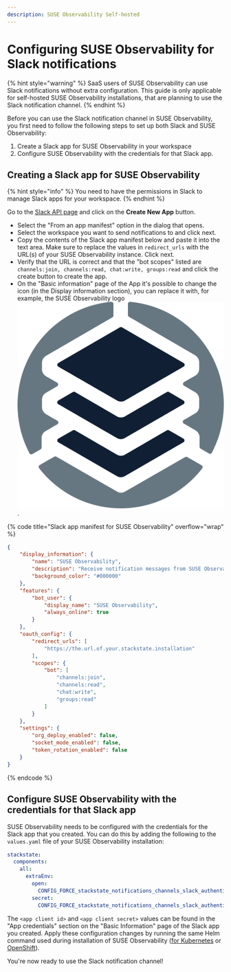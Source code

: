 ```yaml
---
description: SUSE Observability Self-hosted
---
```


# Configuring SUSE Observability for Slack notifications

{% hint style="warning" %}
SaaS users of SUSE Observability can use Slack notifications without extra configuration. This guide is only applicable for self-hosted SUSE Observability installations, that are planning to use the Slack notification channel.
{% endhint %}

Before you can use the Slack notification channel in SUSE Observability, you first need to follow the following steps to set up both Slack and SUSE Observability:

1. Create a Slack app for SUSE Observability in your workspace
2. Configure SUSE Observability with the credentials for that Slack app.

## Creating a Slack app for SUSE Observability

{% hint style="info" %}
You need to have the permissions in Slack to manage Slack apps for your workspace.
{% endhint %}

Go to the [Slack API page](https://api.slack.com/apps) and click on the **Create New App** button. 

* Select the "From an app manifest" option in the dialog that opens.
* Select the workspace you want to send notifications to and click next.
* Copy the contents of the Slack app manifest below and paste it into the text area. Make sure to replace the values in `redirect_urls` with the URL(s) of your SUSE Observability instance. Click next.
* Verify that the URL is correct and that the "bot scopes" listed are `channels:join, channels:read, chat:write, groups:read` and click the create button to create the app.
* On the "Basic information" page of the App it's possible to change the icon (in the Display information section), you can replace it with, for example, the SUSE Observability logo <img src="../../resources/logo/stackstate-logo.png" alt="SUSE Observability logo" data-size="line">.

{% code title="Slack app manifest for SUSE Observability" overflow="wrap" %}
```json
{
    "display_information": {
        "name": "SUSE Observability",
        "description": "Receive notification messages from SUSE Observability",
        "background_color": "#000000"
    },
    "features": {
        "bot_user": {
            "display_name": "SUSE Observability",
            "always_online": true
        }
    },
    "oauth_config": {
        "redirect_urls": [
            "https://the.url.of.your.stackstate.installation"
        ],
        "scopes": {
            "bot": [
                "channels:join",
                "channels:read",
                "chat:write",
                "groups:read"
            ]
        }
    },
    "settings": {
        "org_deploy_enabled": false,
        "socket_mode_enabled": false,
        "token_rotation_enabled": false
    }
}
```
{% endcode %}

## Configure SUSE Observability with the credentials for that Slack app

SUSE Observability needs to be configured with the credentials for the Slack app that you created. You can do this by adding the following to the `values.yaml` file of your SUSE Observability installation:

```yaml
stackstate:
  components:
    all:
      extraEnv:
        open:
          CONFIG_FORCE_stackstate_notifications_channels_slack_authentication_clientId: "<app client id>"
        secret:
          CONFIG_FORCE_stackstate_notifications_channels_slack_authentication_clientSecret: "<app client secret>"
```

The `<app client id>` and `<app client secret>` values can be found in the "App credentials" section on the "Basic Information" page of the Slack app you created. Apply these configuration changes by running the same Helm command used during installation of SUSE Observability ([for Kubernetes](/setup/install-stackstate/kubernetes_openshift/kubernetes_install.md#deploy-stackstate-with-helm) or [OpenShift](/setup/install-stackstate/kubernetes_openshift/openshift_install.md#deploy-stackstate-with-helm)).

You're now ready to use the Slack notification channel!
